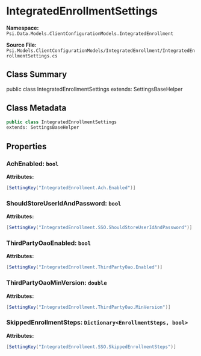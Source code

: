 # IntegratedEnrollmentSettings

**Namespace:** `Psi.Data.Models.ClientConfigurationModels.IntegratedEnrollment`

**Source File:** `Psi.Models.ClientConfigurationModels/IntegratedEnrollment/IntegratedEnrollmentSettings.cs`

## Class Summary

public class IntegratedEnrollmentSettings
extends: SettingsBaseHelper

## Class Metadata

```typescript
public class IntegratedEnrollmentSettings
extends: SettingsBaseHelper
```

## Properties

### AchEnabled: `bool`



**Attributes:**
```csharp
[SettingKey("IntegratedEnrollment.Ach.Enabled")]
```

### ShouldStoreUserIdAndPassword: `bool`



**Attributes:**
```csharp
[SettingKey("IntegratedEnrollment.SSO.ShouldStoreUserIdAndPassword")]
```

### ThirdPartyOaoEnabled: `bool`



**Attributes:**
```csharp
[SettingKey("IntegratedEnrollment.ThirdPartyOao.Enabled")]
```

### ThirdPartyOaoMinVersion: `double`



**Attributes:**
```csharp
[SettingKey("IntegratedEnrollment.ThirdPartyOao.MinVersion")]
```

### SkippedEnrollmentSteps: `Dictionary<EnrollmentSteps, bool>`



**Attributes:**
```csharp
[SettingKey("IntegratedEnrollment.SSO.SkippedEnrollmentSteps")]
```
